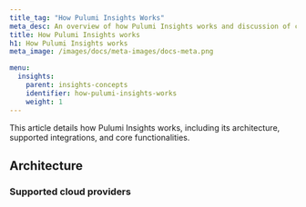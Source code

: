 ```yaml
---
title_tag: "How Pulumi Insights Works"
meta_desc: An overview of how Pulumi Insights works and discussion of core concepts.
title: How Pulumi Insights works
h1: How Pulumi Insights works
meta_image: /images/docs/meta-images/docs-meta.png

menu:
  insights:
    parent: insights-concepts
    identifier: how-pulumi-insights-works
    weight: 1
---
```


This article details how Pulumi Insights works, including its architecture, supported integrations, and core functionalities.

## Architecture

### Supported cloud providers
